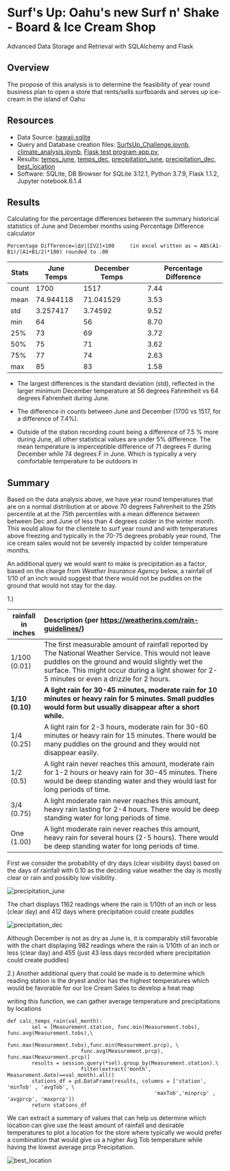 # Surf's Up: Oahu's new Surf n' Shake - Board & Ice Cream Shop 
Advanced Data Storage and Retrieval with SQLAlchemy and Flask


## Overview

The propose of this analysis is to determine the feasibility of year round business plan to open a store that rents/sells surfboards and serves up ice-cream in the island of Oahu 

## Resources

- Data Source:   [hawaii.sqlite](hawaii.sqlite)
- Query and Database creation files: [SurfsUp_Challenge.ipynb](SurfsUp_Challenge.ipynb), [climate_analysis.ipynb](climate_analysis.ipynb), [Flask test program app.py](app.py),
- Results: [temps_june](Resources/temps_june.png), [temps_dec](Resources/temps_dec.png), [precipitation_june](Resources/precipitation_june.png), [precipitation_dec](Resources/precipitation_dec.png), [best_location](Resources/best_location.PNG)
- Software: SQLite, DB Browser for SQLite 3.12.1, Python 3.7.9, Flask 1.1.2, Jupyter notebook.6.1.4

## Results
Calculating for the percentage differences between the summary historical statistics of June and December months using Percentage Difference calculator

```
Percentage Difference=|ΔV|[ΣV2]×100     (in excel written as = ABS(A1-B1)/(A1+B1/2)*100) rounded to .00
```


| Stats | June Temps | December Temps | Percentage Difference  |
| ----- | ---------- | -------------- | ---------------------- |
| count | 1700       | 1517           | 7.44                   |
| mean  | 74.944118  | 71.041529      | 3.53                   |
| std   | 3.257417   | 3.74592        | 9.52                   |
| min   | 64         | 56             | 8.70                   |
| 25%   | 73         | 69             | 3.72                   |
| 50%   | 75         | 71             | 3.62                   |
| 75%   | 77         | 74             | 2.63                   |
| max   | 85         | 83             | 1.58                   |

- The largest differences is the standard deviation (std), reflected in the larger minimum December temperature at 56 degrees Fahrenheit vs 64 degrees Fahrenheit during June.

- The difference in counts between June and December (1700 vs 1517, for a difference of 7.4%).

- Outside of the station recording count being a difference of 7.5 % more during June, all other statistical values are under 5% difference. The mean temperature is imperceptible difference of 71 degrees F during December while 74 degrees F in June. Which is typically a very comfortable temperature to be outdoors in

## Summary

Based on the data analysis above, we have year round temperatures that are on a normal distribution at or above 70 degrees Fahrenheit to the 25th percentile at at the 75th percentiles with a mean difference between between Dec and June of less than 4 degrees colder in the winter month. This would allow for the clientele to surf year round and with temperatures above freezing and typically in the 70-75 degrees probably year round, The ice cream sales would not be severely impacted by colder temperature months. 

An additional query we would want to make is precipitation as a factor, based on the charge from *Weather Insurance Agency* below, a rainfall of 1/10 of an inch would suggest that there would not be puddles on the ground that would not stay for the day.

1.)

| rainfall in inches | Description (per https://weatherins.com/rain-guidelines/)    |
| ------------------ | :----------------------------------------------------------- |
| 1/100 (0.01)       | The first measurable amount of rainfall reported by The National Weather Service. This would not leave puddles on the ground and would slightly wet the surface. This might occur during a light shower for 2-5 minutes or even a drizzle for 2 hours. |
| **1/10 (0.10)**    | **A light rain for 30-45 minutes, moderate rain for 10 minutes or heavy rain for 5 minutes. Small puddles would form but usually disappear after a short while.** |
| 1/4 (0.25)         | A light rain for 2-3 hours, moderate rain for 30-60 minutes or heavy rain for 15 minutes. There would be many puddles on the ground and they would not disappear easily. |
| 1/2 (0.5)          | A light rain never reaches this amount, moderate rain for 1-2 hours or heavy rain for 30-45 minutes. There would be deep standing water and they would last for long periods of time. |
| 3/4 (0.75)         | A light moderate rain never reaches this amount, heavy rain lasting for 2-4 hours. There would be deep standing water for long periods of time. |
| One (1.00)         | A light moderate rain never reaches this amount, heavy rain for several hours (2-5 hours). There would be deep standing water for long periods of time. |

First we consider the probability of dry days (clear visibility days) based on the days of rainfall with 0.10 as the deciding value weather the day is mostly clear or rain and possibly low visibility.

![precipitation_june](Resources/precipitation_june.png)

The chart displays 1162 readings where the rain is 1/10th of an inch or less (clear day) and 412 days where precipitation could create puddles

![precipitation_dec](Resources/precipitation_dec.png)

Although December is not as dry as June is, it is comparably still favorable with the chart displaying 982 readings where the rain is 1/10th of an inch or less (clear day) and 455 (just 43 less days recorded where precipitation could create puddles)



2.) Another additional query that could be made is to determine which reading station is the dryest and/or has the highest temperatures which would be favorable for our Ice Cream Sales to develop a heat map

writing this function, we can gather average temperature and precipitations by locations

```
def calc_temps_rain(val_month):
        sel = [Measurement.station, func.min(Measurement.tobs), func.avg(Measurement.tobs),\
                        func.max(Measurement.tobs),func.min(Measurement.prcp), \
                        func.avg(Measurement.prcp), func.max(Measurement.prcp)]
        results = session.query(*sel).group_by(Measurement.station).\
                        filter(extract('month', Measurement.date)==val_month).all()
        stations_df = pd.DataFrame(results, columns = ['station', 'minTob' , 'avgTob', \
                                                'maxTob','minprcp' , 'avgprcp', 'maxprcp']) 
        return stations_df
```

We can extract a summary of values that can help us determine which location can give use the least amount of rainfall and desirable temperatures to plot a location for the store where typically we would prefer a combination that would give us a higher Avg Tob temperature while having the lowest average prcp Precipitation.

![best_location](Resources/best_location.PNG)



